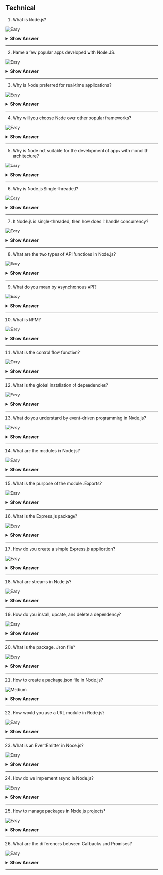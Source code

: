 ## Technical

1. What is Node.js?

![Easy](https://github.com/revaturelabs/interviewquestions/blob/dev/ComplexityTags/simple%20(2).svg)

<details> <summary> <b> Show Answer </b> </summary>

<blockquote> 
    
- Node.js is a web application framework built on Google Chrome's JavaScript Engine (V8 Engine).

Node.js comes with a runtime environment on which a JavaScript-based script can be interpreted and executed (It is analogous to JVM to JAVA byte code). This runtime allows to execution of a JavaScript code on any machine outside a browser. Because of this runtime of Node.js, JavaScript is now can be executed on the server as well.
	
</blockquote> 

</details>

---

2. Name a few popular apps developed with Node.JS.

![Easy](https://github.com/revaturelabs/interviewquestions/blob/dev/ComplexityTags/simple%20(2).svg)

<details> <summary> <b> Show Answer </b> </summary>

<blockquote> 
    
Many leading businesses have used Node.JS to develop quality apps. Some of the most popular ones include Netflix, Uber, LinkedIn, PayPal, and eBay. We can go for Node JS download and create reliable apps for mobile and desktop.

</blockquote>

</details>

---

3. Why is Node preferred for real-time applications?

![Easy](https://github.com/revaturelabs/interviewquestions/blob/dev/ComplexityTags/simple%20(2).svg)

<details> <summary> <b> Show Answer </b> </summary>

<blockquote> 

Node meets the low-latency requirements of real-time applications. It is ideal for handling countless client requests and suitable for instant messaging apps and online gaming. Node also allows the reuse of library code packages to save time and effort. Additionally, data syncing between the server and end-user happens quickly when we use Node.JS.

</blockquote>

</details>

---

4. Why will you choose Node over other popular frameworks?

![Easy](https://github.com/revaturelabs/interviewquestions/blob/dev/ComplexityTags/simple%20(2).svg) 

<details> <summary> <b> Show Answer </b> </summary>

<blockquote> 

Developers prefer Node for its simplicity. We can also take advantage of a short response time due to event-based models and non-blocking I/O. Node even supports concurrent processing and eliminates the need to use thread management. Additionally, developers can enjoy a reliable performance as Node is built on Google Chrome V8 Engine.

</blockquote>

</details>

---

5. Why is Node not suitable for the development of apps with monolith architecture?

![Easy](https://github.com/revaturelabs/interviewquestions/blob/dev/ComplexityTags/simple%20(2).svg)

<details> <summary> <b> Show Answer </b> </summary>

<blockquote> 

Node.JS relies on single-thread programming to execute functions. Monolith apps generally come with multiple functionalities, and a single-thread approach can delay services. Additionally, a single thread makes use of a single processor core and doesn’t fully utilize server capabilities. As a result, Node is not suitable for monolith apps that have a high load.

</blockquote>

</details>

---

6. Why is Node.js Single-threaded?

![Easy](https://github.com/revaturelabs/interviewquestions/blob/dev/ComplexityTags/simple%20(2).svg)

<details> <summary> <b> Show Answer </b> </summary>

<blockquote> 

Node.js is single threaded for async processing. By doing async processing on a single thread under typical web loads, more performance and scalability can be achieved instead of the typical thread-based implementation.

</blockquote>

</details>

---

7. If Node.js is single-threaded, then how does it handle concurrency?

![Easy](https://github.com/revaturelabs/interviewquestions/blob/dev/ComplexityTags/simple%20(2).svg)

<details> <summary> <b> Show Answer </b> </summary>

<blockquote> 

- The Multi-Threaded Request/Response Stateless Model is not followed by the Node JS Platform, and it adheres to the Single-Threaded Event Loop Model. 
- The Node JS Processing paradigm is heavily influenced by the JavaScript Event-based model and the JavaScript callback system. Hence, Node.js can easily manage more concurrent client requests. The event loop is the processing model's beating heart in Node.js.

</blockquote>

</details>

---

8. What are the two types of API functions in Node.js? 

![Easy](https://github.com/revaturelabs/interviewquestions/blob/dev/ComplexityTags/simple%20(2).svg)

<details> <summary> <b> Show Answer </b> </summary>

<blockquote> 

The two types of API functions in Node.js are: 
- Asynchronous, non-blocking functions
- Synchronous, blocking functions

</blockquote>

</details>

---

9. What do you mean by Asynchronous API?

![Easy](https://github.com/revaturelabs/interviewquestions/blob/dev/ComplexityTags/simple%20(2).svg)

<details> <summary> <b> Show Answer </b> </summary>

<blockquote> 

- All APIs of the Node.js library is asynchronous that is non-blocking. It essentially means a Node. The js-based server never waits for an API to return data.
- The server moves to the next API after calling it and a notification mechanism of Events of Node.js helps the server to get a response from the previous API call.

</blockquote>

</details>

---

10. What is NPM?

![Easy](https://github.com/revaturelabs/interviewquestions/blob/dev/ComplexityTags/simple%20(2).svg)

<details> <summary> <b> Show Answer </b> </summary>

<blockquote> 

- NPM stands for Node Package Manager, responsible for managing all the packages and modules for Node.js.

- Node Package Manager provides two main functionalities:

  - Provides online repositories for node.js packages/modules, which are searchable on search.nodejs.org
  - Provides command-line utility to install Node.js packages and manages Node.js versions and dependencies.

</blockquote>

</details>

---

11. What is the control flow function?

![Easy](https://github.com/revaturelabs/interviewquestions/blob/dev/ComplexityTags/simple%20(2).svg)

<details> <summary> <b> Show Answer </b> </summary>

<blockquote> 

It is a generic piece of code which runs in between several asynchronous function calls and is known as a control flow function.

</blockquote>

</details>

---

12. What is the global installation of dependencies?

![Easy](https://github.com/revaturelabs/interviewquestions/blob/dev/ComplexityTags/simple%20(2).svg)

<details> <summary> <b> Show Answer </b> </summary>

<blockquote> 

Globally installed packages/dependencies are stored in /npm directory. Such dependencies can be used in CLI (Command Line Interface) function of any node.js but cannot be imported using require() in the Node application directly. To install a Node project globally use `-g flag`.

</blockquote>

</details>

---

13. What do you understand by event-driven programming in Node.js?

![Easy](https://github.com/revaturelabs/interviewquestions/blob/dev/ComplexityTags/simple%20(2).svg)

<details> <summary> <b> Show Answer </b> </summary>

<blockquote> 

- Event-driven programming uses various events (mouse click, keypress, messages from other programs) to initiate/trigger a function in the program. 
- Callback functions are already registered with events and when an event is executed, the corresponding callback function is called.
- Therefore, the flow of the program is decided by these events and hence the name.

</blockquote>

</details>

---

14. What are the modules in Node.js?


![Easy](https://github.com/revaturelabs/interviewquestions/blob/dev/ComplexityTags/simple%20(2).svg)

<details> <summary> <b> Show Answer </b> </summary>

<blockquote> 

Modules are like JavaScript libraries that can be used in a Node.js application to include a set of functions. To include a module in a Node.js application, use the `require()` function with the parentheses containing the module's name.

</blockquote>

</details>

---

15. What is the purpose of the module .Exports?

![Easy](https://github.com/revaturelabs/interviewquestions/blob/dev/ComplexityTags/simple%20(2).svg)

<details> <summary> <b> Show Answer </b> </summary>

<blockquote> 

In Node.js, a module encapsulates all related codes into a single unit of code that can be parsed by moving all relevant functions into a single file. We may export a module with the module and export the function, which lets it be imported into another file with a needed keyword.

</blockquote>

</details>

---

16. What is the Express.js package?

![Easy](https://github.com/revaturelabs/interviewquestions/blob/dev/ComplexityTags/simple%20(2).svg)

<details> <summary> <b> Show Answer </b> </summary>

<blockquote> 

Express is a flexible Node.js web application framework that provides a wide set of features to develop both web and mobile applications.

</blockquote>

</details>

---

17. How do you create a simple Express.js application?

![Easy](https://github.com/revaturelabs/interviewquestions/blob/dev/ComplexityTags/simple%20(2).svg)

<details> <summary> <b> Show Answer </b> </summary>

<blockquote> 

- The request object represents the HTTP request and has properties for the request query string, parameters, body, HTTP headers, and so on.
- The response object represents the HTTP response that an Express app sends when it receives an HTTP request.

</blockquote>

</details>

---

18.  What are streams in Node.js?

![Easy](https://github.com/revaturelabs/interviewquestions/blob/dev/ComplexityTags/simple%20(2).svg)

<details> <summary> <b> Show Answer </b> </summary>

<blockquote> 

- Streams are objects that enable you to read data or write data continuously.
- There are four types of streams:
  - Readable – Used for reading operations.
  - Writable − Used for writing operations.
  - Duplex − Can be used for both reading and writing operations.
  - Transform − A type of duplex stream where the output is computed based on input.

</blockquote>

</details>

---

19. How do you install, update, and delete a dependency?

![Easy](https://github.com/revaturelabs/interviewquestions/blob/dev/ComplexityTags/simple%20(2).svg)

<details> <summary> <b> Show Answer </b> </summary>

<blockquote> 

- To install: `npm install express`.
- To update:  `npm update`.
- To delete:  `npm uninstall express`.

</blockquote>

</details>

---

20. What is the package. Json file?

![Easy](https://github.com/revaturelabs/interviewquestions/blob/dev/ComplexityTags/simple%20(2).svg)

<details> <summary> <b> Show Answer </b> </summary>

<blockquote> 

- The package.json file is the heart of the Node.js system. It is the manifest file of any Node.js project and contains the metadata of the project. 

- The metadata information in the package.json file can be categorized into below categories: 
1. **Identifying metadata properties**: It basically consists of the properties to identify the module/project such as the name of the project, current version of the module, license, author of the project, description of the project etc. 
2. **Functional metadata properties**: As the name suggests, it consists of the functional values/properties of the project/module such as the entry/starting point of the module, dependencies in the project, scripts being used, repository links of Node project etc. 

</blockquote>

</details>

---

21. How to create a package.json file in Node.js?

![Medium](https://github.com/revaturelabs/interviewquestions/blob/dev/ComplexityTags/Medium%20(2).svg)

<details> <summary> <b> Show Answer </b> </summary>

<blockquote>

A package.json file can be created in two ways: 
1. **Using npm init** : Running this command, the system expects the user to fill in the vital information required as discussed above. It provides users with default values which are editable by the user. 

**Syntax**: 

```Node.js
npm init
```
2. **Writing directly to file** : One can directly write into a file with all the required information and can include it in the Node project. 


**Example**: A demo package.json file with the required information. 
 
```js
{
  "name": "GeeksForGeeks",
  "version": "1.0.0",
  "description": "GeeksForGeeks",
  "main": "index.js",
  "scripts": {
    "test": "echo \"Error: no test specified\" && exit 1",
    "start": "node start.js",
  },
  "engines": {
    "node": ">=7.6.0",
    "npm": ">=4.1.2"
  },
  "author": "GeeksForGeeks",
  "license": "ISC",
  "dependencies": {
    "body-parser": "^1.17.1",
    "express": "^4.15.2",
    "express-validator": "^3.1.2",
    "mongoose": "^4.8.7",
    "nodemon": "^1.14.12",
  },
  "devDependencies": {},
  "repository": {
    "type": "git",
    "url": "https://github.com/gfg/gfg.git" //sample git repo url
  },
  "bugs": {
    "url": "https://github.com/gfg/gfg/issues"
  },
  "homepage": "https://github.com/gfg/gfg#readme"
}
```

</blockquote>

</details>

---

22. How would you use a URL module in Node.js?

![Easy](https://github.com/revaturelabs/interviewquestions/blob/dev/ComplexityTags/simple%20(2).svg)

<details> <summary> <b> Show Answer </b> </summary>

<blockquote> 

The URL module in Node.js provides various utilities for URL resolution and parsing. It is a built-in module that helps split up the web address into a readable format.

```js
const url = require('url');
  
const newUrl = new URL(
    'https://revature.org/p/a/t/h?query=string#hash');
  
// url array in JSON Format
console.log(newUrl);
  
const myUR = url.parse(
    'https://revature.org/:3000/p/a/t/h?query=string#hash');
console.log(myUR);
console.log(URL === require('url').URL);
  
const myURL1 = new URL(
    { toString: () => 'https://revature.org/' });
  
console.log(myURL1.href)

```

</blockquote>

</details>

---

23. What is an EventEmitter in Node.js?

![Easy](https://github.com/revaturelabs/interviewquestions/blob/dev/ComplexityTags/simple%20(2).svg)

<details> <summary> <b> Show Answer </b> </summary>

<blockquote> 

EventEmitter is a class that holds all the objects that can emit events.Whenever an object from the EventEmitter class throws an event, all attached functions are called upon synchronously.

``` JS
const EventEmitter=require('events');
class MyEmitter extends EventEmitter{}
const myEmitter=new MyEmitter();
myEmitter.on('event',() => {
  console.log('an event occurred!');
});
myEmitter.emit('event');

```

</blockquote>

</details>

---

24. How do we implement async in Node.js?

![Easy](https://github.com/revaturelabs/interviewquestions/blob/dev/ComplexityTags/simple%20(2).svg)

<details> <summary> <b> Show Answer </b> </summary>

<blockquote>

As shown below, the async code asks the JavaScript engine running the code to wait for the request.get() function to complete before moving on to the next line for execution.

``` JS

async function fun1(req,res)
{
  let response=await request.get('http://localhost:3000');
  if(response.err)
  {
    console.log('error');
  }
  else
  {
    console.log('fetched response');
  }
}

```

</blockquote>

</details>

---

25. How to manage packages in Node.js projects?

![Easy](https://github.com/revaturelabs/interviewquestions/blob/dev/ComplexityTags/simple%20(2).svg)

<details> <summary> <b> Show Answer </b> </summary>

<blockquote>

Various package installers come with configurations to manage packages in Node.js projects. Most of these packages use npm or yarn. Luckily, both provide access to almost all JavaScript libraries with extended functionalities. 

</blockquote>

</details>

---

26. What are the differences between Callbacks and Promises?

![Easy](https://github.com/revaturelabs/interviewquestions/blob/dev/ComplexityTags/simple%20(2).svg)

<details> <summary> <b> Show Answer </b> </summary>

<blockquote>

Callbacks are functions passed to other functions as arguments. They are part of the same task in the event loop’s sequence, ensuring that the inner function’s value is available for the outer function at its execution.

Promises are placeholders for data that may be available later. Promises let the event loop wait through its sequence while the promise evaluates asynchronously.

</blockquote>

</details>

---















